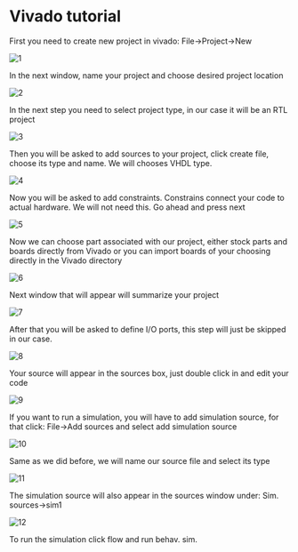 # Vivado tutorial

First you need to create new project in vivado: File->Project->New

![1](Images\1.PNG)

In the next window, name your project and choose desired project location



![2](Images\2.PNG)

In the next step you need to select project type, in our case it will be an RTL project



![3](Images\3.PNG)



Then you will be asked to add sources to your project, click create file, choose its type and name. We will chooses VHDL type.

![4](Images\4.PNG)

Now you will be asked to add constraints. Constrains connect your code to actual hardware. We will not need this. Go ahead and press next

![5](Images\5.PNG)

Now we can choose part associated with our project, either stock parts and boards directly from Vivado or you can import boards of your choosing directly in  the Vivado directory

![6](Images\6.PNG)

Next window that will appear will summarize your project

![7](Images\7.PNG)

After that you will be asked to define I/O ports, this step will just be skipped in our case.

![8](Images\8.PNG)

Your source will appear in the sources box, just double click in and edit your code

![9](Images\9.PNG)

If you want to run a simulation, you will have to add simulation source, for that click: File->Add sources and select add simulation source

![10](Images\10.PNG)

Same as we did before, we will name our source file and select its type

![11](Images\11.PNG)

The simulation source will also appear in the sources window under: Sim. sources->sim1

![12](Images\12.PNG)

To run the simulation click flow and run behav. sim.